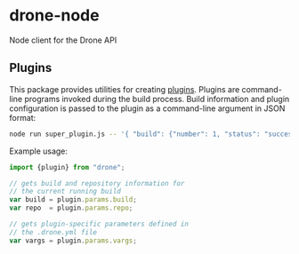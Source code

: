 # drone-node
Node client for the Drone API

## Plugins

This package provides utilities for creating [plugins](http://readme.drone.io/plugin/). Plugins are command-line programs invoked during the build process. Build information and plugin configuration is passed to the plugin as a command-line argument in JSON format:

```sh
node run super_plugin.js -- '{ "build": {"number": 1, "status": "success"} }'
```

Example usage:

```js
import {plugin} from "drone";

// gets build and repository information for
// the current running build
var build = plugin.params.build;
var repo  = plugin.params.repo;

// gets plugin-specific parameters defined in
// the .drone.yml file
var vargs = plugin.params.vargs;
```
